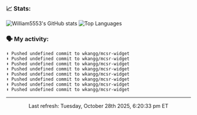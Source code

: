 ### 📈 Stats:
![William5553's GitHub stats](https://gh-readme-stats-git-main-william5553s-projects.vercel.app/api?username=wkangg&show_icons=true&theme=dark&include_all_commits=true&count_private=true&hide_border=true)
![Top Languages](https://gh-readme-stats-git-main-william5553s-projects.vercel.app/api/top-langs/?username=wkangg&langs_count=10&layout=compact&theme=dark&include_all_commits=true&count_private=true&hide_border=true)

### 🗣 My activity:
```
⬆️ Pushed undefined commit to wkangg/mcsr-widget
⬆️ Pushed undefined commit to wkangg/mcsr-widget
⬆️ Pushed undefined commit to wkangg/mcsr-widget
⬆️ Pushed undefined commit to wkangg/mcsr-widget
⬆️ Pushed undefined commit to wkangg/mcsr-widget
⬆️ Pushed undefined commit to wkangg/mcsr-widget
⬆️ Pushed undefined commit to wkangg/mcsr-widget
⬆️ Pushed undefined commit to wkangg/mcsr-widget
```

------------
<p align="center">Last refresh: Tuesday, October 28th 2025, 6:20:33 pm ET</p>
